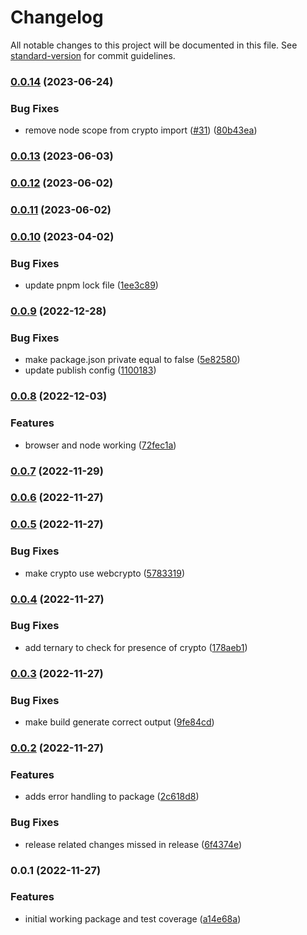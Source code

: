 # Changelog

All notable changes to this project will be documented in this file. See [standard-version](https://github.com/conventional-changelog/standard-version) for commit guidelines.

### [0.0.14](https://github.com/tbusillo/teensy-uuid/compare/v0.0.12...v0.0.14) (2023-06-24)

### Bug Fixes

- remove node scope from crypto import ([#31](https://github.com/tbusillo/teensy-uuid/issues/31)) ([80b43ea](https://github.com/tbusillo/teensy-uuid/commit/80b43eae939f825ad7a0a2895b6c1803fd338b38))

### [0.0.13](https://github.com/tbusillo/teensy-uuid/compare/v0.0.12...v0.0.13) (2023-06-03)

### [0.0.12](https://github.com/tbusillo/teensy-uuid/compare/v0.0.11...v0.0.12) (2023-06-02)

### [0.0.11](https://github.com/tbusillo/teensy-uuid/compare/v0.0.10...v0.0.11) (2023-06-02)

### [0.0.10](https://github.com/tbusillo/teensy-uuid/compare/v0.0.9...v0.0.10) (2023-04-02)

### Bug Fixes

- update pnpm lock file ([1ee3c89](https://github.com/tbusillo/teensy-uuid/commit/1ee3c890c772fed87439bbe146ebf8c60a9ab7a1))

### [0.0.9](https://github.com/tbusillo/teensy-uuid/compare/v0.0.8...v0.0.9) (2022-12-28)

### Bug Fixes

- make package.json private equal to false ([5e82580](https://github.com/tbusillo/teensy-uuid/commit/5e8258081e7a4abb711bba46ac7f6577cb164b45))
- update publish config ([1100183](https://github.com/tbusillo/teensy-uuid/commit/1100183f5914636fdd4f95db2fc705620bfe2212))

### [0.0.8](https://github.com/tbusillo/teensy-uuid/compare/v0.0.7...v0.0.8) (2022-12-03)

### Features

- browser and node working ([72fec1a](https://github.com/tbusillo/teensy-uuid/commit/72fec1aa537e4120bc5c38d1d851927ee0f6dffb))

### [0.0.7](https://github.com/tbusillo/teensy-uuid/compare/v0.0.6...v0.0.7) (2022-11-29)

### [0.0.6](https://github.com/tbusillo/teensy-uuid/compare/v0.0.5...v0.0.6) (2022-11-27)

### [0.0.5](https://github.com/tbusillo/teensy-uuid/compare/v0.0.4...v0.0.5) (2022-11-27)

### Bug Fixes

- make crypto use webcrypto ([5783319](https://github.com/tbusillo/teensy-uuid/commit/5783319779085818044486fd9e7c621f090a9e07))

### [0.0.4](https://github.com/tbusillo/teensy-uuid/compare/v0.0.3...v0.0.4) (2022-11-27)

### Bug Fixes

- add ternary to check for presence of crypto ([178aeb1](https://github.com/tbusillo/teensy-uuid/commit/178aeb10f632a80017e7a85143f5ffb22cb33e77))

### [0.0.3](https://github.com/tbusillo/teensy-uuid/compare/v0.0.2...v0.0.3) (2022-11-27)

### Bug Fixes

- make build generate correct output ([9fe84cd](https://github.com/tbusillo/teensy-uuid/commit/9fe84cdbfd1a3103cf6418fc8295a0bc686ebafc))

### [0.0.2](https://github.com/tbusillo/teensy-uuid/compare/v0.0.1...v0.0.2) (2022-11-27)

### Features

- adds error handling to package ([2c618d8](https://github.com/tbusillo/teensy-uuid/commit/2c618d8fdd33a541869351209190db9ff4884ba4))

### Bug Fixes

- release related changes missed in release ([6f4374e](https://github.com/tbusillo/teensy-uuid/commit/6f4374e7fd40d4ead30f67ff4d0a170dc5617c23))

### 0.0.1 (2022-11-27)

### Features

- initial working package and test coverage ([a14e68a](https://github.com/tbusillo/teensy-uuid/commit/a14e68aa95b006b6e5e100798c971275c6eddf87))
